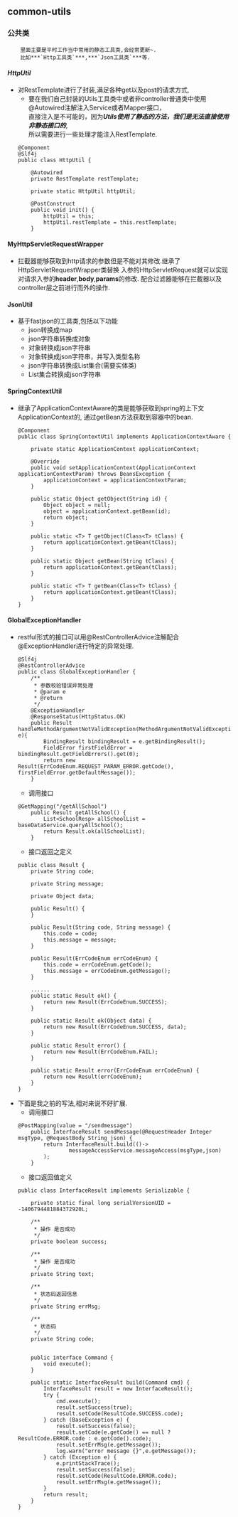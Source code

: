 ## **common-utils**
### **公共类**
        里面主要是平时工作当中常用的静态工具类,会经常更新~.
        比如***`Http工具类`***,***`Json工具类`***等.
#### ***HttpUtil***
* 对RestTemplate进行了封装,满足各种get以及post的请求方式,<br>
    * 要在我们自己封装的Utils工具类中或者非controller普通类中使用@Autowired注解注入Service或者Mapper接口，<br>
    直接注入是不可能的，因为***Utils使用了静态的方法，我们是无法直接使用非静态接口的***,<br>
    所以需要进行一些处理才能注入RestTemplate.<br>
    ```
    @Component
    @Slf4j
    public class HttpUtil {
    
    	@Autowired
    	private RestTemplate restTemplate;
    
    	private static HttpUtil httpUtil;
    
    	@PostConstruct
    	public void init() {
    		httpUtil = this;
    		httpUtil.restTemplate = this.restTemplate;
    	}
    ```
#### MyHttpServletRequestWrapper ####
* 拦截器能够获取到http请求的参数但是不能对其修改.继承了HttpServletRequestWrapper类替换
入参的HttpServletRequest就可以实现对请求入参的**header**,**body**,**params**的修改.
配合过滤器能够在拦截器以及controller层之前进行而外的操作.

#### JsonUtil ####
* 基于fastjson的工具类,包括以下功能
    * json转换成map
    * json字符串转换成对象
    * 对象转换成json字符串
    * 对象转换成json字符串，并写入类型名称
    * json字符串转换成List集合(需要实体类)
    * List集合转换成json字符串
#### SpringContextUtil ####
* 继承了ApplicationContextAware的类是能够获取到spring的上下文ApplicationContext的,
通过getBean方法获取到容器中的bean.
    ```
    @Component
    public class SpringContextUtil implements ApplicationContextAware {
    
    	private static ApplicationContext applicationContext;
    
    	@Override
    	public void setApplicationContext(ApplicationContext applicationContextParam) throws BeansException {
    		applicationContext = applicationContextParam;
    	}
    
    	public static Object getObject(String id) {
    		Object object = null;
    		object = applicationContext.getBean(id);
    		return object;
    	}
    
    	public static <T> T getObject(Class<T> tClass) {
    		return applicationContext.getBean(tClass);
    	}
    
    	public static Object getBean(String tClass) {
    		return applicationContext.getBean(tClass);
    	}
    
    	public static <T> T getBean(Class<T> tClass) {
    		return applicationContext.getBean(tClass);
    	}
    }
    ```
#### GlobalExceptionHandler ####
* restful形式的接口可以用@RestControllerAdvice注解配合@ExceptionHandler进行特定的异常处理.
    ```
    @Slf4j
    @RestControllerAdvice
    public class GlobalExceptionHandler {
    	/**
    	 * 参数校验错误异常处理
    	 * @param e
    	 * @return
    	 */
    	@ExceptionHandler
    	@ResponseStatus(HttpStatus.OK)
    	public Result handleMethodArgumentNotValidException(MethodArgumentNotValidException e){
    		BindingResult bindingResult = e.getBindingResult();
    		FieldError firstFieldError = bindingResult.getFieldErrors().get(0);
    		return new Result(ErrCodeEnum.REQUEST_PARAM_ERROR.getCode(), firstFieldError.getDefaultMessage());
    	}
    ```
    * 调用接口
    ```
    @GetMapping("/getAllSchool")
    	public Result getAllSchool() {
    		List<SchoolResp> allSchoolList = baseDataService.queryAllSchool();
    		return Result.ok(allSchoolList);
    	}
    ```
    * 接口返回之定义
    ```
    public class Result {
    	private String code;
    
    	private String message;
    
    	private Object data;
    
    	public Result() {
    	}
    
    	public Result(String code, String message) {
    		this.code = code;
    		this.message = message;
    	}
    
    	public Result(ErrCodeEnum errCodeEnum) {
    		this.code = errCodeEnum.getCode();
    		this.message = errCodeEnum.getMessage();
    	}
    
    	......
    	public static Result ok() {
    		return new Result(ErrCodeEnum.SUCCESS);
    	}
    
    	public static Result ok(Object data) {
    		return new Result(ErrCodeEnum.SUCCESS, data);
    	}
    
    	public static Result error() {
    		return new Result(ErrCodeEnum.FAIL);
    	}
    
    	public static Result error(ErrCodeEnum errCodeEnum) {
    		return new Result(errCodeEnum);
    	}
    }
    ```
* 下面是我之前的写法,相对来说不好扩展.
    * 调用接口
    ```
    @PostMapping(value = "/sendmessage")
    	public InterfaceResult sendMessage(@RequestHeader Integer msgType, @RequestBody String json) {
    		return InterfaceResult.build(()->
    				messageAccessService.messageAccess(msgType,json)
    		);
    	}
    ```
    * 接口返回值定义
    ```
    public class InterfaceResult implements Serializable {
    
    	private static final long serialVersionUID = -1406794481884372920L;
    
    	/**
    	 * 操作 是否成功
    	 */
    	private boolean success;
    
    	/**
    	 * 操作 是否成功
    	 */
    	private String text;
    
    	/**
    	 * 状态码返回信息
    	 */
    	private String errMsg;
    
    	/**
    	 * 状态码
    	 */
    	private String code;
    
    
    	public interface Command {
    		void execute();
    	}
    
    	public static InterfaceResult build(Command cmd) {
    		InterfaceResult result = new InterfaceResult();
    		try {
    			cmd.execute();
    			result.setSuccess(true);
    			result.setCode(ResultCode.SUCCESS.code);
    		} catch (BaseException e) {
    			result.setSuccess(false);
    			result.setCode(e.getCode() == null ? ResultCode.ERROR.code : e.getCode().code);
    			result.setErrMsg(e.getMessage());
    			log.warn("error message {}",e.getMessage());
    		} catch (Exception e) {
    			e.printStackTrace();
    			result.setSuccess(false);
    			result.setCode(ResultCode.ERROR.code);
    			result.setErrMsg(e.getMessage());
    		}
    		return result;
    	}
    }
    ```
